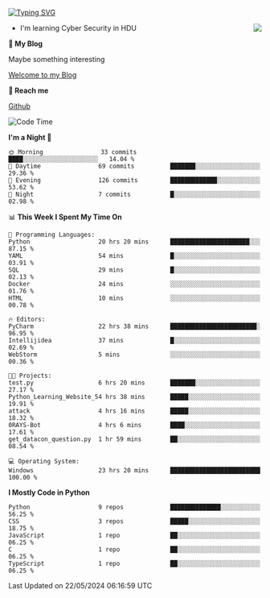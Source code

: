[![Typing SVG](https://readme-typing-svg.herokuapp.com?font=Fira+Code&pause=1000&random=false&width=450&height=60&lines=Hello+%F0%9F%91%8B%F0%9F%8F%BB;I'm+JBNRZ)](https://git.io/typing-svg)

<a href="#">
  <img align="right" src="https://github-readme-stats.vercel.app/api?username=JBNRZ&show_icons=true&bg_color=15,f2f7fd,E0EAFC" />
</a>

- I'm learning Cyber Security in HDU

 **🌱 My Blog**

Maybe something interesting

[Welcome to my Blog](https://jbnrz.com.cn/)

 **💬 Reach me** 

[Github](https://github.com/JBNRZ)


<!--START_SECTION:waka-->
![Code Time](http://img.shields.io/badge/Code%20Time-495%20hrs%2057%20mins-blue)

**I'm a Night 🦉** 

```text
🌞 Morning                33 commits          ████░░░░░░░░░░░░░░░░░░░░░   14.04 % 
🌆 Daytime                69 commits          ███████░░░░░░░░░░░░░░░░░░   29.36 % 
🌃 Evening                126 commits         █████████████░░░░░░░░░░░░   53.62 % 
🌙 Night                  7 commits           █░░░░░░░░░░░░░░░░░░░░░░░░   02.98 % 
```


📊 **This Week I Spent My Time On** 

```text
💬 Programming Languages: 
Python                   20 hrs 20 mins      ██████████████████████░░░   87.15 % 
YAML                     54 mins             █░░░░░░░░░░░░░░░░░░░░░░░░   03.91 % 
SQL                      29 mins             █░░░░░░░░░░░░░░░░░░░░░░░░   02.13 % 
Docker                   24 mins             ░░░░░░░░░░░░░░░░░░░░░░░░░   01.76 % 
HTML                     10 mins             ░░░░░░░░░░░░░░░░░░░░░░░░░   00.78 % 

🔥 Editors: 
PyCharm                  22 hrs 38 mins      ████████████████████████░   96.95 % 
Intellijidea             37 mins             █░░░░░░░░░░░░░░░░░░░░░░░░   02.69 % 
WebStorm                 5 mins              ░░░░░░░░░░░░░░░░░░░░░░░░░   00.36 % 

🐱‍💻 Projects: 
test.py                  6 hrs 20 mins       ███████░░░░░░░░░░░░░░░░░░   27.17 % 
Python_Learning_Website_54 hrs 38 mins       █████░░░░░░░░░░░░░░░░░░░░   19.91 % 
attack                   4 hrs 16 mins       █████░░░░░░░░░░░░░░░░░░░░   18.32 % 
0RAYS-Bot                4 hrs 6 mins        ████░░░░░░░░░░░░░░░░░░░░░   17.61 % 
get_datacon_question.py  1 hr 59 mins        ██░░░░░░░░░░░░░░░░░░░░░░░   08.54 % 

💻 Operating System: 
Windows                  23 hrs 20 mins      █████████████████████████   100.00 % 
```

**I Mostly Code in Python** 

```text
Python                   9 repos             ██████████████░░░░░░░░░░░   56.25 % 
CSS                      3 repos             █████░░░░░░░░░░░░░░░░░░░░   18.75 % 
JavaScript               1 repo              ██░░░░░░░░░░░░░░░░░░░░░░░   06.25 % 
C                        1 repo              ██░░░░░░░░░░░░░░░░░░░░░░░   06.25 % 
TypeScript               1 repo              ██░░░░░░░░░░░░░░░░░░░░░░░   06.25 % 
```




 Last Updated on 22/05/2024 06:16:59 UTC
<!--END_SECTION:waka-->
